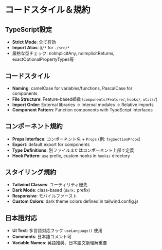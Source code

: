 # コードスタイル＆規約

## TypeScript設定

- **Strict Mode**: 全て有効
- **Import Alias**: `@/*` for `./src/*`
- 厳格な型チェック: noImplicitAny, noImplicitReturns, exactOptionalPropertyTypes等

## コードスタイル

- **Naming**: camelCase for variables/functions, PascalCase for components
- **File Structure**: Feature-based組織 (`components/Feature/`, `hooks/`, `utils/`)
- **Import Order**: External libraries → Internal modules → Relative imports
- **Component Pattern**: Function components with TypeScript interfaces

## コンポーネント規約

- **Props Interface**: コンポーネント名 + `Props` (例: `TagSectionProps`)
- **Export**: default export for components
- **Type Definitions**: 別ファイルまたはコンポーネント上部で定義
- **Hook Pattern**: `use` prefix, custom hooks in `hooks/` directory

## スタイリング規約

- **Tailwind Classes**: ユーティリティ優先
- **Dark Mode**: class-based (`dark:` prefix)
- **Responsive**: モバイルファースト
- **Custom Colors**: dark theme colors defined in tailwind.config.js

## 日本語対応

- **UI Text**: 多言語対応フック `useLanguage()` 使用
- **Comments**: 日本語コメント可
- **Variable Names**: 英語推奨、日本語文脈理解重要
